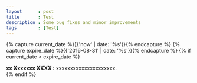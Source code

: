 ```yaml
---
layout      : post
title       : Test
description : Some bug fixes and minor improvements
tags        : [Test]
---
```



{% capture current_date %}{{'now' | date: '%s'}}{% endcapture %}
{% capture expire_date %}{{'2016-08-31' | date: '%s'}}{% endcapture %}
{% if current_date < expire_date %}
<div class="alert">
    <b>xx Xxxxxxx XXXX :</b> xxxxxxxxxxxxxxxxxxxxx.
</div>
{% endif %}